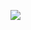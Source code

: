 <a href="../rockseries.html"><img src="http://firedpot.com/images/rockseries/20110518-mehxbxcqe1w17i37pe8dn33q7c.jpg" /></a>
